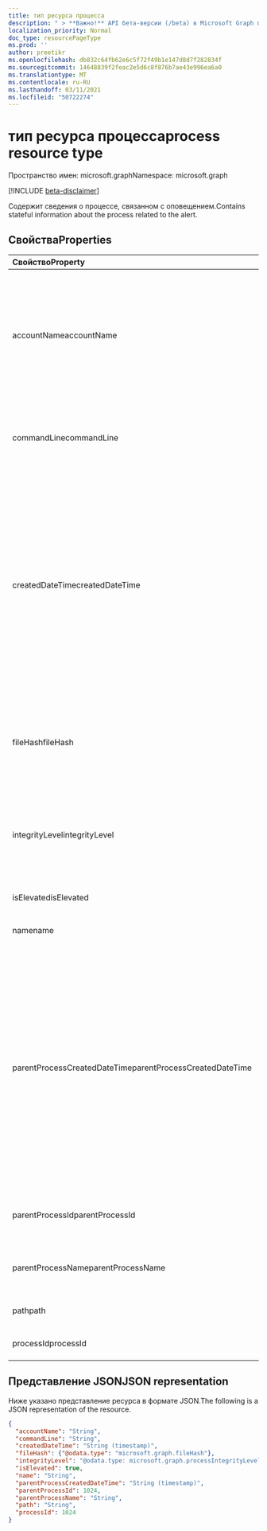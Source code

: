 ```yaml
---
title: тип ресурса процесса
description: " > **Важно!** API бета-версии (/beta) в Microsoft Graph проходят тестирование и могут быть изменены. Использование этих API в производственных приложениях не поддерживается."
localization_priority: Normal
doc_type: resourcePageType
ms.prod: ''
author: preetikr
ms.openlocfilehash: db832c64fb62e6c5f72f49b1e147d8d7f282834f
ms.sourcegitcommit: 14648839f2feac2e5d6c8f876b7ae43e996ea6a0
ms.translationtype: MT
ms.contentlocale: ru-RU
ms.lasthandoff: 03/11/2021
ms.locfileid: "50722274"
---
```

# <a name="process-resource-type"></a><span data-ttu-id="f562f-104">тип ресурса процесса</span><span class="sxs-lookup"><span data-stu-id="f562f-104">process resource type</span></span>

<span data-ttu-id="f562f-105">Пространство имен: microsoft.graph</span><span class="sxs-lookup"><span data-stu-id="f562f-105">Namespace: microsoft.graph</span></span>

 [!INCLUDE [beta-disclaimer](../../includes/beta-disclaimer.md)]

<span data-ttu-id="f562f-106">Содержит сведения о процессе, связанном с оповещением.</span><span class="sxs-lookup"><span data-stu-id="f562f-106">Contains stateful information about the process related to the alert.</span></span>

## <a name="properties"></a><span data-ttu-id="f562f-107">Свойства</span><span class="sxs-lookup"><span data-stu-id="f562f-107">Properties</span></span>

| <span data-ttu-id="f562f-108">Свойство</span><span class="sxs-lookup"><span data-stu-id="f562f-108">Property</span></span>   | <span data-ttu-id="f562f-109">Тип</span><span class="sxs-lookup"><span data-stu-id="f562f-109">Type</span></span>|<span data-ttu-id="f562f-110">Описание</span><span class="sxs-lookup"><span data-stu-id="f562f-110">Description</span></span>|
|:---------------|:--------|:----------|
|<span data-ttu-id="f562f-111">accountName</span><span class="sxs-lookup"><span data-stu-id="f562f-111">accountName</span></span>|<span data-ttu-id="f562f-112">String</span><span class="sxs-lookup"><span data-stu-id="f562f-112">String</span></span>|<span data-ttu-id="f562f-113">Идентификатор учетной записи пользователя (контекст учетной записи пользователя, в котором был указан процесс), например, Имя учетной записи, SID и так далее.</span><span class="sxs-lookup"><span data-stu-id="f562f-113">User account identifier (user account context the process ran under) for example, AccountName, SID, and so on.</span></span>|
|<span data-ttu-id="f562f-114">commandLine</span><span class="sxs-lookup"><span data-stu-id="f562f-114">commandLine</span></span>|<span data-ttu-id="f562f-115">String</span><span class="sxs-lookup"><span data-stu-id="f562f-115">String</span></span>|<span data-ttu-id="f562f-116">Командная линия полного призыва процесса, включая все параметры.</span><span class="sxs-lookup"><span data-stu-id="f562f-116">The full process invocation commandline including all parameters.</span></span>|
|<span data-ttu-id="f562f-117">createdDateTime</span><span class="sxs-lookup"><span data-stu-id="f562f-117">createdDateTime</span></span>|<span data-ttu-id="f562f-118">DateTimeOffset</span><span class="sxs-lookup"><span data-stu-id="f562f-118">DateTimeOffset</span></span>|<span data-ttu-id="f562f-119">Время начала процесса.</span><span class="sxs-lookup"><span data-stu-id="f562f-119">Time at which the process was started.</span></span> <span data-ttu-id="f562f-120">Тип Timestamp представляет сведения о времени и дате с использованием формата ISO 8601 (всегда применяется формат UTC).</span><span class="sxs-lookup"><span data-stu-id="f562f-120">The Timestamp type represents date and time information using ISO 8601 format and is always in UTC time.</span></span> <span data-ttu-id="f562f-121">Например, значение полуночи 1 января 2014 г. в формате UTC: `2014-01-01T00:00:00Z`.</span><span class="sxs-lookup"><span data-stu-id="f562f-121">For example, midnight UTC on Jan 1, 2014 is `2014-01-01T00:00:00Z`.</span></span>|
|<span data-ttu-id="f562f-122">fileHash</span><span class="sxs-lookup"><span data-stu-id="f562f-122">fileHash</span></span>|[<span data-ttu-id="f562f-123">fileHash</span><span class="sxs-lookup"><span data-stu-id="f562f-123">fileHash</span></span>](filehash.md)|<span data-ttu-id="f562f-124">Сложный тип, содержащий хеши файлов (криптографические и чувствительные к расположению).</span><span class="sxs-lookup"><span data-stu-id="f562f-124">Complex type containing file hashes (cryptographic and location-sensitive).</span></span>|
|<span data-ttu-id="f562f-125">integrityLevel</span><span class="sxs-lookup"><span data-stu-id="f562f-125">integrityLevel</span></span>|<span data-ttu-id="f562f-126">processIntegrityLevel</span><span class="sxs-lookup"><span data-stu-id="f562f-126">processIntegrityLevel</span></span>|<span data-ttu-id="f562f-127">Уровень целостности процесса.</span><span class="sxs-lookup"><span data-stu-id="f562f-127">The integrity level of the process.</span></span> <span data-ttu-id="f562f-128">Возможные значения: `unknown`, `untrusted`, `low`, `medium`, `high`, `system`.</span><span class="sxs-lookup"><span data-stu-id="f562f-128">Possible values are: `unknown`, `untrusted`, `low`, `medium`, `high`, `system`.</span></span>|
|<span data-ttu-id="f562f-129">isElevated</span><span class="sxs-lookup"><span data-stu-id="f562f-129">isElevated</span></span>|<span data-ttu-id="f562f-130">Boolean</span><span class="sxs-lookup"><span data-stu-id="f562f-130">Boolean</span></span>|<span data-ttu-id="f562f-131">True, если процесс повышен.</span><span class="sxs-lookup"><span data-stu-id="f562f-131">True if the process is elevated.</span></span>|
|<span data-ttu-id="f562f-132">name</span><span class="sxs-lookup"><span data-stu-id="f562f-132">name</span></span>|<span data-ttu-id="f562f-133">String</span><span class="sxs-lookup"><span data-stu-id="f562f-133">String</span></span>|<span data-ttu-id="f562f-134">Имя файла Image процесса.</span><span class="sxs-lookup"><span data-stu-id="f562f-134">The name of the process' Image file.</span></span>|
|<span data-ttu-id="f562f-135">parentProcessCreatedDateTime</span><span class="sxs-lookup"><span data-stu-id="f562f-135">parentProcessCreatedDateTime</span></span>|<span data-ttu-id="f562f-136">DateTimeOffset</span><span class="sxs-lookup"><span data-stu-id="f562f-136">DateTimeOffset</span></span>|<span data-ttu-id="f562f-137">DateTime, на котором был запущен родительский процесс.</span><span class="sxs-lookup"><span data-stu-id="f562f-137">DateTime at which the parent process was started.</span></span> <span data-ttu-id="f562f-138">Тип Timestamp представляет сведения о времени и дате с использованием формата ISO 8601 (всегда применяется формат UTC).</span><span class="sxs-lookup"><span data-stu-id="f562f-138">The Timestamp type represents date and time information using ISO 8601 format and is always in UTC time.</span></span> <span data-ttu-id="f562f-139">Например, значение полуночи 1 января 2014 г. в формате UTC: `2014-01-01T00:00:00Z`.</span><span class="sxs-lookup"><span data-stu-id="f562f-139">For example, midnight UTC on Jan 1, 2014 is `2014-01-01T00:00:00Z`.</span></span>|
|<span data-ttu-id="f562f-140">parentProcessId</span><span class="sxs-lookup"><span data-stu-id="f562f-140">parentProcessId</span></span>|<span data-ttu-id="f562f-141">Int32</span><span class="sxs-lookup"><span data-stu-id="f562f-141">Int32</span></span>|<span data-ttu-id="f562f-142">ID процесса (PID) родительского процесса.</span><span class="sxs-lookup"><span data-stu-id="f562f-142">The Process ID (PID) of the parent process.</span></span>|
|<span data-ttu-id="f562f-143">parentProcessName</span><span class="sxs-lookup"><span data-stu-id="f562f-143">parentProcessName</span></span>|<span data-ttu-id="f562f-144">String</span><span class="sxs-lookup"><span data-stu-id="f562f-144">String</span></span>|<span data-ttu-id="f562f-145">Имя файла изображений родительского процесса.</span><span class="sxs-lookup"><span data-stu-id="f562f-145">The name of the image file of the parent process.</span></span>|
|<span data-ttu-id="f562f-146">path</span><span class="sxs-lookup"><span data-stu-id="f562f-146">path</span></span>|<span data-ttu-id="f562f-147">String</span><span class="sxs-lookup"><span data-stu-id="f562f-147">String</span></span>|<span data-ttu-id="f562f-148">Полный путь, включая имя файла.</span><span class="sxs-lookup"><span data-stu-id="f562f-148">Full path, including filename.</span></span>|
|<span data-ttu-id="f562f-149">processId</span><span class="sxs-lookup"><span data-stu-id="f562f-149">processId</span></span>|<span data-ttu-id="f562f-150">Int32</span><span class="sxs-lookup"><span data-stu-id="f562f-150">Int32</span></span>|<span data-ttu-id="f562f-151">ID процесса (PID) процесса.</span><span class="sxs-lookup"><span data-stu-id="f562f-151">The Process ID (PID) of the process.</span></span>|

## <a name="json-representation"></a><span data-ttu-id="f562f-152">Представление JSON</span><span class="sxs-lookup"><span data-stu-id="f562f-152">JSON representation</span></span>

<span data-ttu-id="f562f-153">Ниже указано представление ресурса в формате JSON.</span><span class="sxs-lookup"><span data-stu-id="f562f-153">The following is a JSON representation of the resource.</span></span>

<!-- {
  "blockType": "resource",
  "optionalProperties": [

  ],
  "@odata.type": "microsoft.graph.process"
}-->

```json
{
  "accountName": "String",
  "commandLine": "String",
  "createdDateTime": "String (timestamp)",
  "fileHash": {"@odata.type": "microsoft.graph.fileHash"},
  "integrityLevel": "@odata.type: microsoft.graph.processIntegrityLevel",
  "isElevated": true,
  "name": "String",
  "parentProcessCreatedDateTime": "String (timestamp)",
  "parentProcessId": 1024,
  "parentProcessName": "String",
  "path": "String",
  "processId": 1024
}

```

<!-- uuid: 8fcb5dbc-d5aa-4681-8e31-b001d5168d79
2015-10-25 14:57:30 UTC -->
<!--
{
  "type": "#page.annotation",
  "description": "process resource",
  "keywords": "",
  "section": "documentation",
  "tocPath": "",
  "suppressions": []
}
-->


